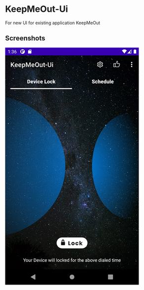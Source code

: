 # KeepMeOut-Ui
For new UI for existing application KeepMeOut

## Screenshots
<img src="https://github.com/shadygoneinsane/KeepMeOut-Ui/blob/master/screenshots/screenshot_1.png" alt="Screenshot 1"/>

